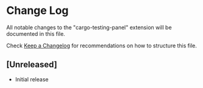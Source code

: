 # Change Log

All notable changes to the "cargo-testing-panel" extension will be documented in this file.

Check [Keep a Changelog](http://keepachangelog.com/) for recommendations on how to structure this file.

## [Unreleased]

- Initial release